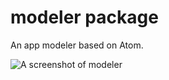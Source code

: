 # modeler package

An app modeler based on Atom.

![A screenshot of modeler](https://f.cloud.github.com/assets/69169/2290250/c35d867a-a017-11e3-86be-cd7c5bf3ff9b.gif)
